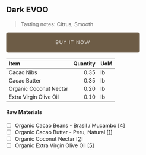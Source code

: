 ## Dark EVOO
> Tasting notes: Citrus, Smooth

[![Buy Now](/assets/images/buy-now.png "Buy Now")](https://shop.osocra.com/collections/bars/products/21121510)

| Item | Quantity | UoM  |
| :---     | ---:    | :--- |
| Cacao Nibs  | 0.35    | lb    |
| Cacao Butter   | 0.35    | lb    |
| Organic Coconut Nectar    | 0.20      | lb      |
| Extra Virgin Olive Oil     | 0.10      | lb      |

#### Raw Materials
- [ ] Organic Cacao Beans -  Brasil / Mucambo [[4](/vendors)]
- [ ] Organic Cacao Butter - Peru, Natural [[1](/vendors)]
- [ ] Organic Coconut Nectar [[2](/vendors)]
- [ ] Organic Extra Virgin Olive Oil [[5](/vendors)]
